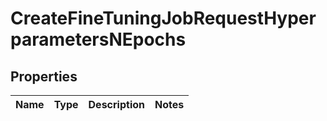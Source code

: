 
# CreateFineTuningJobRequestHyperparametersNEpochs

## Properties
Name | Type | Description | Notes
------------ | ------------- | ------------- | -------------



